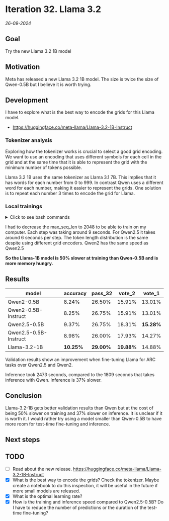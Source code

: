 # Iteration 32. Llama 3.2

_26-09-2024_

## Goal

Try the new Llama 3.2 1B model

## Motivation

Meta has released a new Llama 3.2 1B model. The size is twice the size of Qwen-0.5B but I believe
it is worth trying.

## Development

I have to explore what is the best way to encode the grids for this Llama model.

- https://huggingface.co/meta-llama/Llama-3.2-1B-Instruct

### Tokenizer analysis

Exploring how the tokenizer works is crucial to select a good grid encoding. We want to use an
encoding that uses different symbols for each cell in the grid and at the same time that it is able
to represent the grid with the minimum number of tokens possible.

Llama 3.2 1B uses the same tokenizer as Llama 3.1 7B. This implies that it has words for each number
from 0 to 999. In contrast Qwen uses a different word for each number, making it easier to represent
the grids. One solution is to repeat each number 3 times to encode the grid for Llama.

### Local trainings

<details>
  <summary>Click to see bash commands</summary>

```bash
python fine-tuning.py \
--model_path /home/gbarbadillo/data/Llama-3.2-1B-Instruct \
--lora_r 32 \
--train_datasets /mnt/hdd0/Kaggle/arc24/data/new_partitions/train_rs7.json output-from-examples-v1 \
--val_dataset /mnt/hdd0/Kaggle/arc24/data/new_partitions/val_rs7.json output-from-examples-v1 \
--grid_encoder "GridShapeEncoder(RowNumberEncoder(RepeatNumberEncoder()))" \
--output_dir /mnt/hdd0/Kaggle/arc24/models/20240926_debug_Llama32/01_baseline \
--max_seq_len 2048 \
--device_map None \
--max_steps 500 \
--logging_steps 10 \
--batch_size 16 \
--verbose \
--learning_rate 1e-4

python fine-tuning.py \
--model_path /home/gbarbadillo/data/Qwen2.5-0.5B-Instruct \
--lora_r 32 \
--train_datasets /mnt/hdd0/Kaggle/arc24/data/new_partitions/train_rs7.json output-from-examples-v1 \
--val_dataset /mnt/hdd0/Kaggle/arc24/data/new_partitions/val_rs7.json output-from-examples-v1 \
--grid_encoder "GridShapeEncoder(RowNumberEncoder(MinimalGridEncoder()))" \
--output_dir /mnt/hdd0/Kaggle/arc24/models/20240926_debug_Llama32/02_qwen_25 \
--max_seq_len 2048 \
--device_map None \
--max_steps 500 \
--logging_steps 10 \
--batch_size 16 \
--verbose \
--learning_rate 1e-4

python fine-tuning.py \
--model_path /home/gbarbadillo/data/Qwen2-0.5B-Instruct \
--lora_r 32 \
--train_datasets /mnt/hdd0/Kaggle/arc24/data/new_partitions/train_rs7.json output-from-examples-v1 \
--val_dataset /mnt/hdd0/Kaggle/arc24/data/new_partitions/val_rs7.json output-from-examples-v1 \
--grid_encoder "GridShapeEncoder(RowNumberEncoder(MinimalGridEncoder()))" \
--output_dir /mnt/hdd0/Kaggle/arc24/models/20240926_debug_Llama32/03_qwen_2 \
--max_seq_len 2048 \
--device_map None \
--max_steps 500 \
--logging_steps 10 \
--batch_size 16 \
--verbose \
--learning_rate 1e-4
```

</details>

I had to decrease the max_seq_len to 2048 to be able to train on my computer. Each step was taking around 9 seconds.
For Qwen2.5 it takes around 6 seconds per step. The token length distribution is the same despite using different grid encoders.
Qwen2 has the same speed as Qwen2.5

**So the Llama-1B model is 50% slower at training than Qwen-0.5B and is more memory hungry.**

## Results

| model                 | accuracy   | pass_32    | vote_2     | vote_1     |
|-----------------------|------------|------------|------------|------------|
| Qwen2-0.5B            | 8.24%      | 26.50%     | 15.91%     | 13.01%     |
| Qwen2-0.5B-Instruct   | 8.25%      | 26.75%     | 15.91%     | 13.01%     |
| Qwen2.5-0.5B          | 9.37%      | 26.75%     | 18.31%     | **15.28%** |
| Qwen2.5-0.5B-Instruct | 8.98%      | 26.00%     | 17.93%     | 14.27%     |
| Llama-3.2-1B          | **10.25%** | **29.00%** | **19.88%** | 14.88%     |

Validation results show an improvement when fine-tuning Llama for ARC tasks over Qwen2.5 and Qwen2.

Inference took 2473 seconds, compared to the 1809 seconds that takes inference with Qwen. Inference is 37% slower.

## Conclusion

Llama-3.2-1B gets better validation results than Qwen but at the cost of being 50% slower on training and 37% slower on inference.
It is unclear if it is worth it. I would rather try using a model smaller than Qwen-0.5B to have more
room for test-time fine-tuning and inference.

## Next steps

## TODO

- [ ] Read about the new release. https://huggingface.co/meta-llama/Llama-3.2-1B-Instruct
- [x] What is the best way to encode the grids? Check the tokenizer. Maybe create a notebook to do this inspection, it will be useful in the future if more small models are released.
- [x] What is the optimal learning rate?
- [x] How is the training and inference speed compared to Qwen2.5-0.5B? Do I have to reduce the number of predictions or the duration of the test-time fine-tuning?
